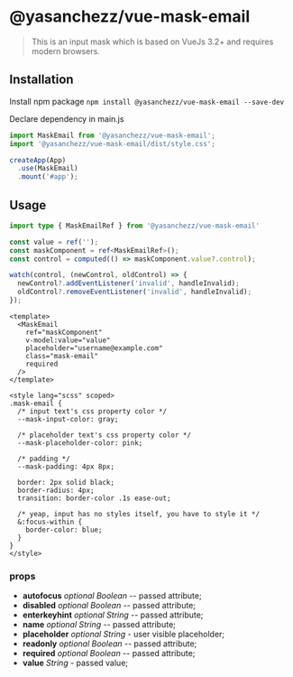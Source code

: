 # @yasanchezz/vue-mask-email

> This is an input mask which is based on VueJs 3.2+ and requires modern browsers.

## Installation

Install npm package
`npm install @yasanchezz/vue-mask-email --save-dev`

Declare dependency in main.js

``` js
import MaskEmail from '@yasanchezz/vue-mask-email';
import '@yasanchezz/vue-mask-email/dist/style.css';

createApp(App)
  .use(MaskEmail)
  .mount('#app');
```

## Usage

``` ts
import type { MaskEmailRef } from '@yasanchezz/vue-mask-email'

const value = ref('');
const maskComponent = ref<MaskEmailRef>();
const control = computed(() => maskComponent.value?.control);

watch(control, (newControl, oldControl) => {
  newControl?.addEventListener('invalid', handleInvalid);
  oldControl?.removeEventListener('invalid', handleInvalid);
});
```

``` vue
<template>
  <MaskEmail
    ref="maskComponent"
    v-model:value="value"
    placeholder="username@example.com"
    class="mask-email"
    required
  />
</template>

<style lang="scss" scoped>
.mask-email {
  /* input text's css property color */
  --mask-input-color: gray;

  /* placeholder text's css property color */
  --mask-placeholder-color: pink;

  /* padding */
  --mask-padding: 4px 8px;

  border: 2px solid black;
  border-radius: 4px;
  transition: border-color .1s ease-out;

  /* yeap, input has no styles itself, you have to style it */
  &:focus-within {
    border-color: blue;
  }
}
</style>
```

### props
* __autofocus__ *optional Boolean* -- passed attribute;
* __disabled__ *optional Boolean* -- passed attribute;
* __enterkeyhint__ *optional String* -- passed attribute;
* __name__ *optional String* -- passed attribute;
* __placeholder__ *optional String* - user visible placeholder;
* __readonly__ *optional Boolean* -- passed attribute;
* __required__ *optional Boolean* -- passed attribute;
* __value__ *String* - passed value;
